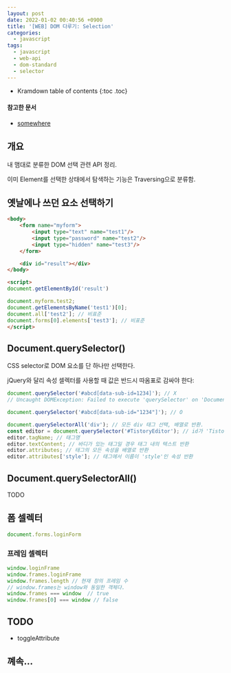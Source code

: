 ```yaml
---
layout: post
date: 2022-01-02 00:40:56 +0900
title: '[WEB] DOM 다루기: Selection'
categories:
  - javascript
tags:
  - javascript
  - web-api
  - dom-standard
  - selector
---
```


* Kramdown table of contents
{:toc .toc}

#### 참고한 문서

- [somewhere](somewhere)


## 개요

내 맴대로 분류한 DOM 선택 관련 API 정리.

이미 Element를 선택한 상태에서 탐색하는 기능은 Traversing으로 분류함.


## 옛날에나 쓰던 요소 선택하기

```html
<body>
    <form name="myform">
        <input type="text" name="test1"/>
        <input type="password" name="test2"/>
        <input type="hidden" name="test3"/>
    </form>

    <div id="result"></div>
</body>

<script>
document.getElementById('result')

document.myform.test2;
document.getElementsByName('test1')[0];
document.all['test2']; // 비표준
document.forms[0].elements['test3']; // 비표준
</script>
```


## Document.querySelector()

CSS selector로 DOM 요소를 단 하나만 선택한다.

jQuery와 달리 속성 셀렉터를 사용할 때 값은 반드시 따옴표로 감싸야 한다:

```js
document.querySelector('#abcd[data-sub-id=1234]'); // X
// Uncaught DOMException: Failed to execute 'querySelector' on 'Document': '#abcd[data-sub-id=1234]' is not a valid selector.

document.querySelector('#abcd[data-sub-id="1234"]'); // O
```

```js
document.querySelectorAll('div'); // 모든 div 태그 선택, 배열로 반환.
const editor = document.querySelector('#TistoryEditor'); // id가 'TistoryEditor'인 태그 반환
editor.tagName; // 태그명
editor.textContent; // 바디가 있는 태그일 경우 태그 내의 텍스트 반환
editor.attributes; // 태그의 모든 속성을 배열로 반환
editor.attributes['style']; // 태그에서 이름이 'style'인 속성 반환
```


## Document.querySelectorAll()

TODO


## 폼 셀렉터

```js
document.forms.loginForm
```

### 프레임 셀렉터

```js
window.loginFrame
window.frames.loginFrame
window.frames.length // 현재 창의 프레임 수
// window.frames는 window와 동일한 객체다.
window.frames === window  // true
window.frames[0] === window // false
```


## TODO

- toggleAttribute


## 꼐속...
